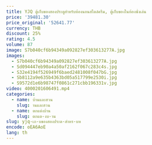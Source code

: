 ```yaml
---
title: YJQ ตู้เก็บของสองประตูสำหรับห้องนอนสไตล์ครีม, ตู้เก็บของในห้องนั่งเล่น
price: '39481.30'
price_original: '52641.77'
currency: THB
discount: 25%
rating: 4.5
volume: 87
image: S7b040cf6b94349a092827ef303613277A.jpg
images:
  - S7b040cf6b94349a092827ef303613277A.jpg
  - Sd094447eb90a4a50af2162f067c283c4s.jpg
  - S32e4194f526949f6baed2481008f047bG.jpg
  - Sb8112a9e635b4363bd05a517799e2530i.jpg
  - S9572d1e6b98747f0861c271cbb196331v.jpg
video: 4000201606491.mp4
categories:
  - name: บ้านและสวน
    slug: านและสวน
  - name: ตกแต่งบ้าน
    slug: ตกแต-งบ-าน
slug: yjq-เก-บของสองประต-สำหร-บห
encode: oEA6AoE
lang: th
---
```

  